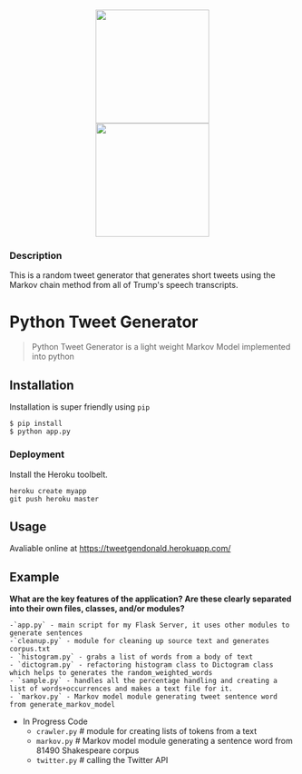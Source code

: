 <h1 align="center">
<img width="200px" src="https://2.bp.blogspot.com/-m2spxn5LIJg/VyJNSuwSK2I/AAAAAAAAGhk/htKFLq8eUbIc18atFbPfCINn8l_96rkmwCLcB/s1600/trumpFree_01.png"><br>
<img width="200px" src="https://upload.wikimedia.org/wikipedia/en/thumb/4/47/Twitter_2010_logo_-_from_Commons.svg/1024px-Twitter_2010_logo_-_from_Commons.svg.png">
<br>
</h1>

### Description
This is a random tweet generator that generates short tweets using the Markov chain method from all of Trump's speech transcripts.

# Python Tweet Generator

> Python Tweet Generator is a light weight Markov Model implemented into python


## Installation

Installation is super friendly using `pip`

```
$ pip install
$ python app.py
```

### Deployment
Install the Heroku toolbelt.
```
heroku create myapp
git push heroku master
```

## Usage
Avaliable online at https://tweetgendonald.herokuapp.com/

## Example

**What are the key features of the application? Are these clearly separated into their own files, classes, and/or modules?**

    -`app.py` - main script for my Flask Server, it uses other modules to generate sentences
    -`cleanup.py` - module for cleaning up source text and generates corpus.txt
    - `histogram.py` - grabs a list of words from a body of text
    - `dictogram.py` - refactoring histogram class to Dictogram class which helps to generates the random_weighted_words
    - `sample.py` - handles all the percentage handling and creating a list of words+occurrences and makes a text file for it.
    - `markov.py` - Markov model module generating tweet sentence word from generate_markov_model

- In Progress Code
    - `crawler.py` # module for creating lists of tokens from a text
    - `markov.py` # Markov model module generating a sentence word from 81490 Shakespeare corpus
    - `twitter.py` # calling the Twitter API  
